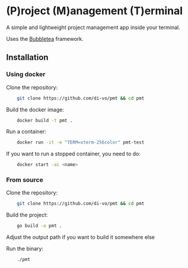 # (P)roject (M)anagement (T)erminal

A simple and lightweight project management app inside your terminal.

Uses the [Bubbletea](https://github.com/charmbracelet/bubbletea) framework.

## Installation

### Using docker

Clone the repository:

```bash
    git clone https://github.com/di-vo/pmt && cd pmt
```

Build the docker image:

```bash
    docker build -t pmt .
```

Run a container:

```bash
    docker run -it -e "TERM=xterm-256color" pmt-test
```

If you want to run a stopped container, you need to do:

```bash
    docker start -ai <name>
```

### From source

Clone the repository:

```bash
    git clone https://github.com/di-vo/pmt && cd pmt
```

Build the project:

```bash
    go build -o pmt .
```
Adjust the output path if you want to build it somewhere else

Run the binary:

```bash
    ./pmt
```
